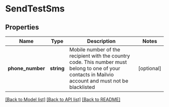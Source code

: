 # SendTestSms

## Properties
Name | Type | Description | Notes
------------ | ------------- | ------------- | -------------
**phone_number** | **string** | Mobile number of the recipient with the country code. This number must belong to one of your contacts in Mailvio account and must not be blacklisted | [optional] 

[[Back to Model list]](../README.md#documentation-for-models) [[Back to API list]](../README.md#documentation-for-api-endpoints) [[Back to README]](../README.md)



